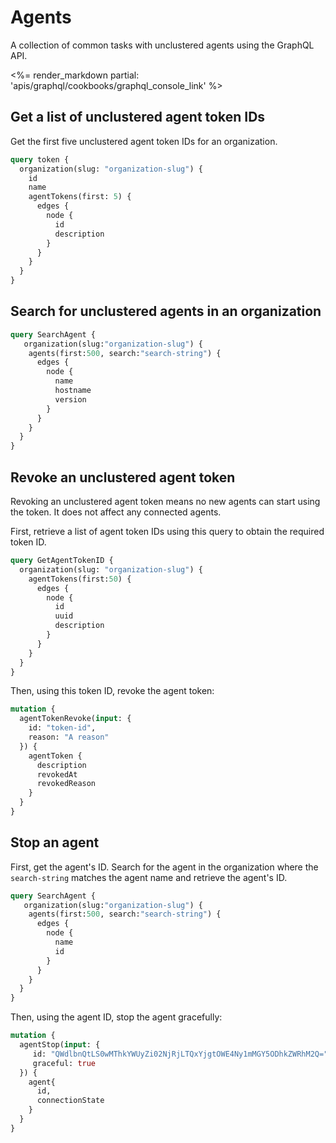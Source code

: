 # Agents

A collection of common tasks with unclustered agents using the GraphQL API.

<%= render_markdown partial: 'apis/graphql/cookbooks/graphql_console_link' %>

## Get a list of unclustered agent token IDs

Get the first five unclustered agent token IDs for an organization.

```graphql
query token {
  organization(slug: "organization-slug") {
    id
    name
    agentTokens(first: 5) {
      edges {
        node {
          id
          description
        }
      }
    }
  }
}
```

## Search for unclustered agents in an organization

```graphql
query SearchAgent {
   organization(slug:"organization-slug") {
    agents(first:500, search:"search-string") {
      edges {
        node {
          name
          hostname
          version
        }
      }
    }
  }
}
```

## Revoke an unclustered agent token

Revoking an unclustered agent token means no new agents can start using the token. It does not affect any connected agents.

First, retrieve a list of agent token IDs using this query to obtain the required token ID.

```graphql
query GetAgentTokenID {
  organization(slug: "organization-slug") {
    agentTokens(first:50) {
      edges {
        node {
          id
          uuid
          description
        }
      }
    }
  }
}
```

Then, using this token ID, revoke the agent token:

```graphql
mutation {
  agentTokenRevoke(input: {
    id: "token-id",
    reason: "A reason"
  }) {
    agentToken {
      description
      revokedAt
      revokedReason
    }
  }
}
```

## Stop an agent

First, get the agent's ID. Search for the agent in the organization where the `search-string` matches the agent name and retrieve the agent's ID.

```graphql
query SearchAgent {
   organization(slug:"organization-slug") {
    agents(first:500, search:"search-string") {
      edges {
        node {
          name
          id
        }
      }
    }
  }
}
```

Then, using the agent ID, stop the agent gracefully:

```graphql
mutation {
  agentStop(input: {
     id: "QWdlbnQtLS0wMThkYWUyZi02NjRjLTQxYjgtOWE4Ny1mMGY5ODhkZWRhM2Q=",
     graceful: true
  }) {
    agent{
      id,
      connectionState
    }
  }
}
```
